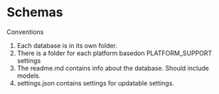 # Schemas

Conventions

1. Each database is in its own folder.
2. There is a folder for each platform basedon PLATFORM_SUPPORT settings
3. The readme.md contains info about the database. Should include models.
4. settings.json contains settings for updatable settings.
